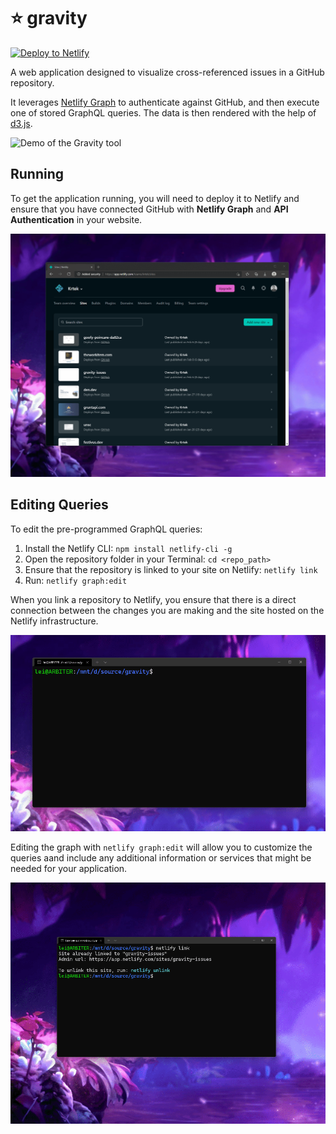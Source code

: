 # ⭐ gravity

[![Deploy to Netlify](https://www.netlify.com/img/deploy/button.svg)](https://app.netlify.com/start/deploy?repository=https://github.com/dend/gravity)

A web application designed to visualize cross-referenced issues in a GitHub repository.

It leverages [Netlify Graph](http://ntl.fyi/netlify-graph-docs) to authenticate against GitHub, and then execute one of stored GraphQL queries. The data is then rendered with the help of [d3.js](https://d3js.org/).

![Demo of the Gravity tool](media/gravity-demo.gif)

## Running

To get the application running, you will need to deploy it to Netlify and ensure that you have connected GitHub with **Netlify Graph** and **API Authentication** in your website.

![GitHub enabled as a connection in Netlify Graph](media/gravity-auth.gif)

## Editing Queries

To edit the pre-programmed GraphQL queries:

1. Install the Netlify CLI: `npm install netlify-cli -g`
2. Open the repository folder in your Terminal: `cd <repo_path>`
3. Ensure that the repository is linked to your site on Netlify: `netlify link`
4. Run: `netlify graph:edit`

When you link a repository to Netlify, you ensure that there is a direct connection between the changes you are making and the site hosted on the Netlify infrastructure.

![Linking a repository to Netlify](media/gravity-site-link.gif)

Editing the graph with `netlify graph:edit` will allow you to customize the queries aand include any additional information or services that might be needed for your application.

![Editing GraphQL queries with Netlify Graph](media/gravity-graph-edit.gif)
